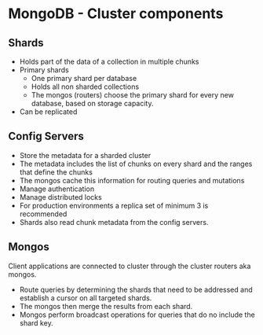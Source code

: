 # MongoDB - Cluster components

## Shards

- Holds part of the data of a collection in multiple chunks
- Primary shards
    - One primary shard per database
    - Holds all non sharded collections
    - The mongos (routers) choose the primary shard for every new database, based on storage capacity.
- Can be replicated

## Config Servers

- Store the metadata for a sharded cluster
- The metadata includes the list of chunks on every shard and the ranges that define the chunks
- The mongos cache this information for routing queries and mutations
- Manage authentication
- Manage distributed locks
- For production environments a replica set of minimum 3 is recommended
- Shards also read chunk metadata from the config servers.

## Mongos

Client applications are connected to cluster through the cluster routers aka mongos.

- Route queries by determining the shards that need to be addressed and establish a cursor on all targeted shards.
- The mongos then merge the results from each shard.
- Mongos perform broadcast operations for queries that do no include the shard key.

